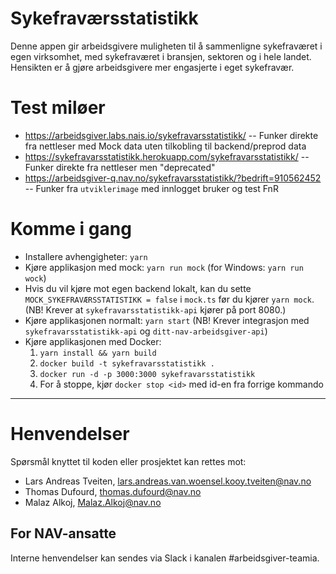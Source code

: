 # Sykefraværsstatistikk

Denne appen gir arbeidsgivere muligheten til å sammenligne sykefraværet i egen virksomhet, med sykefraværet i bransjen, sektoren og i hele landet.
Hensikten er å gjøre arbeidsgivere mer engasjerte i eget sykefravær.

# Test miløer

-   https://arbeidsgiver.labs.nais.io/sykefravarsstatistikk/ -- Funker direkte fra nettleser med Mock data uten tilkobling til backend/preprod data
-   https://sykefravarsstatistikk.herokuapp.com/sykefravarsstatistikk/ -- Funker direkte fra nettleser men "deprecated"
-   https://arbeidsgiver-q.nav.no/sykefravarsstatistikk/?bedrift=910562452 -- Funker fra `utviklerimage` med innlogget bruker og test FnR


# Komme i gang

-   Installere avhengigheter: `yarn`
-   Kjøre applikasjon med mock: `yarn run mock` (for Windows: `yarn run wock`)
-   Hvis du vil kjøre mot egen backend lokalt, kan du sette `MOCK_SYKEFRAVÆRSSTATISTIKK = false` i `mock.ts` før du kjører `yarn mock`. (NB! Krever at `sykefravarsstatistikk-api` kjører på port 8080.)
-   Kjøre applikasjonen normalt: `yarn start` (NB! Krever integrasjon med `sykefravarsstatistikk-api` og `ditt-nav-arbeidsgiver-api`)
-   Kjøre applikasjonen med Docker:
    1. `yarn install && yarn build`
    2. `docker build -t sykefravarsstatistikk .`
    3. `docker run -d -p 3000:3000 sykefravarsstatistikk`
    4. For å stoppe, kjør `docker stop <id>` med id-en fra forrige kommando

---

# Henvendelser

Spørsmål knyttet til koden eller prosjektet kan rettes mot:

-   Lars Andreas Tveiten, lars.andreas.van.woensel.kooy.tveiten@nav.no
-   Thomas Dufourd, thomas.dufourd@nav.no
-   Malaz Alkoj, Malaz.Alkoj@nav.no

## For NAV-ansatte

Interne henvendelser kan sendes via Slack i kanalen #arbeidsgiver-teamia.
